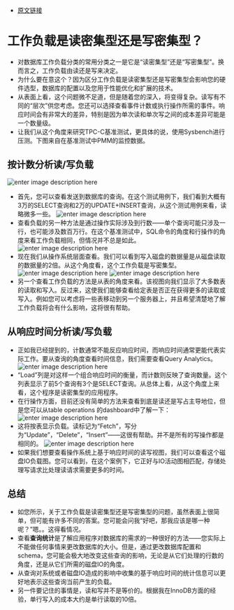 - [原文链接](https://www.percona.com/blog/2018/08/30/read-intensive-or-write-intensive-workload/)

# 工作负载是读密集型还是写密集型？
- 对数据库工作负载分类的常用分类之一是它是“读密集型”还是“写密集型”。换而言之，工作负载由读还是写来决定。
- 为什么要在意这个？因为区分工作负载是读密集型还是写密集型会影响您的硬件选型，数据库的配置以及您用于性能优化和扩展的技术。
- 从表面上看，这个问题微不足道，但是随着您的深入，将变得复杂。读写有不同的“层次”供您考虑。您还可以选择查看事件计数或执行操作所需的事件。响应时间会有非常大的差异，特别是因为单次读和单次写之间的成本差异可能是一个数量级。
- 让我们从这个角度来研究TPC-C基准测试，更具体的说，使用Sysbench进行压测。下图来自在基准测试中PMM的监控数据。
## 按计数分析读/写负载
![enter image description here](https://www.percona.com/blog/wp-content/uploads/2018/08/analyzing-read-write-workload-by-counts-1.png)
- 首先，您可以查看发送到数据库的查询。在这个测试用例下，我们看到大概有3万的SELECT查询和2万的UPDATE+INSERT查询，从这个测试用例来看，读略微多一些。
![enter image description here](https://www.percona.com/blog/wp-content/uploads/2018/08/innodb-row-operations-2.png)
- 查看负载的另一种方法是通过操作实际涉及到行数——单个查询可能只涉及一行，也可能涉及数百万行。在这个基准测试中，SQL命令的角度和行操作的角度来看工作负载相同，但情况并不总是如此。
![enter image description here](https://www.percona.com/blog/wp-content/uploads/2018/08/io-activity-3.png)
- 现在我们从操作系统层面查看。我们可以看到写入磁盘的数据量是从磁盘读取的数据量的2倍。从这个角度看，这个工作负载是写密集型。
![enter image description here](https://www.percona.com/blog/wp-content/uploads/2018/08/top-tables-by-row-read-4.png)
![enter image description here](https://www.percona.com/blog/wp-content/uploads/2018/08/top-tables-by-rows-changed-5.png)
- 另一个查看工作负载的方法是从表的角度来看。该视图向我们显示了大多数表的读取和写入。反过来，这使我们能够查看给定表是否正在获得更多的读取或写入。例如您可以考虑将一些表移动到另一个服务器上，并且希望清楚地了解工作负载将会有什么影响，这将很有帮助。
## 从响应时间分析读/写负载
- 正如我已经提到的，计数通常不能反应响应时间，而响应时间通常更能代表实际工作。要从查询的角度查看时间信息，我们需要查看Query Analytics。
![enter image description here](https://www.percona.com/blog/wp-content/uploads/2018/08/query-time-analysis-6.png)
- “Load”列是对这样一个组合响应时间的衡量，而计数则反映了查询数量。这个列表显示了前5个查询有3个是SELECT查询。从总体上看，从这个角度上来看，这个程序是读密集型的应用程序。
- 在行操作方面，目前还没有简单的方法来查看到底是读还是写占主导地位，但是您可以从table operations 的dashboard中了解一下：
![enter image description here](https://www.percona.com/blog/wp-content/uploads/2018/08/table-operations-dashboard-7.png)
- 这将按表显示负载。读标记为“Fetch”，写分为“Update”，“Delete”，“Insert”——这很有帮助。并不是所有的写操作都是相同的。
![enter image description here](https://www.percona.com/blog/wp-content/uploads/2018/08/disk-io-load-8.png)
- 如果我们想要查看操作系统上基于响应时间的读写视图，我们可以查看这个磁盘IO负载图。您可以看到，在这个案例下，它正好与IO活动图相匹配，存储处理写请求比处理读请求需要更多的时间。
## 总结
- 如您所示，关于工作负载是读密集型还是写密集型的问题，虽然表面上很简单，但可能有许多不同的答案。您可能会问我“好吧，那我应该是哪一种呢？”嗯。。这得看情况。
- 查看**查询统计**是了解应用程序对数据库的需求的一种很好的方法——您实际上不能做任何事情来更改数据库的大小。但是，通过更改数据库配置和schema，您可能会极大地改变这些查询的影响，无论是从它们处理的行数的角度，还是从它们所需的磁盘IO的角度。
- 从查询对系统或者磁盘IO造成的影响中收集的基于响应时间的统计信息可以更好地表示这些查询当前产生的负载。
- 另一件要记住的事情是，读和写并不是等价的。根据我在InnoDB方面的经验，单行写入的成本大约是单行读取的10倍。
